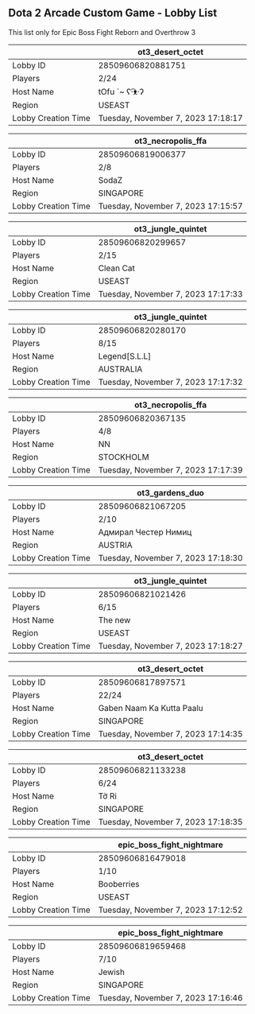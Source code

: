 ## Dota 2 Arcade Custom Game - Lobby List

This list only for Epic Boss Fight Reborn and Overthrow 3

|  | ot3_desert_octet |
| ------ | ------ |
| Lobby ID | 28509606820881751 |
| Players | 2/24 |
| Host Name | tOfu `~ ʕ·͡ᴥ·ʔ |
| Region | USEAST |
| Lobby Creation Time | Tuesday, November 7, 2023 17:18:17 |


|  | ot3_necropolis_ffa |
| ------ | ------ |
| Lobby ID | 28509606819006377 |
| Players | 2/8 |
| Host Name | SodaZ |
| Region | SINGAPORE |
| Lobby Creation Time | Tuesday, November 7, 2023 17:15:57 |


|  | ot3_jungle_quintet |
| ------ | ------ |
| Lobby ID | 28509606820299657 |
| Players | 2/15 |
| Host Name | Clean Cat |
| Region | USEAST |
| Lobby Creation Time | Tuesday, November 7, 2023 17:17:33 |


|  | ot3_jungle_quintet |
| ------ | ------ |
| Lobby ID | 28509606820280170 |
| Players | 8/15 |
| Host Name | Legend[S.L.L] |
| Region | AUSTRALIA |
| Lobby Creation Time | Tuesday, November 7, 2023 17:17:32 |


|  | ot3_necropolis_ffa |
| ------ | ------ |
| Lobby ID | 28509606820367135 |
| Players | 4/8 |
| Host Name | NN |
| Region | STOCKHOLM |
| Lobby Creation Time | Tuesday, November 7, 2023 17:17:39 |


|  | ot3_gardens_duo |
| ------ | ------ |
| Lobby ID | 28509606821067205 |
| Players | 2/10 |
| Host Name | Адмирал Честер Нимиц |
| Region | AUSTRIA |
| Lobby Creation Time | Tuesday, November 7, 2023 17:18:30 |


|  | ot3_jungle_quintet |
| ------ | ------ |
| Lobby ID | 28509606821021426 |
| Players | 6/15 |
| Host Name | The new |
| Region | USEAST |
| Lobby Creation Time | Tuesday, November 7, 2023 17:18:27 |


|  | ot3_desert_octet |
| ------ | ------ |
| Lobby ID | 28509606817897571 |
| Players | 22/24 |
| Host Name | Gaben Naam Ka Kutta Paalu |
| Region | SINGAPORE |
| Lobby Creation Time | Tuesday, November 7, 2023 17:14:35 |


|  | ot3_desert_octet |
| ------ | ------ |
| Lobby ID | 28509606821133238 |
| Players | 6/24 |
| Host Name | Tờ Ri |
| Region | SINGAPORE |
| Lobby Creation Time | Tuesday, November 7, 2023 17:18:35 |


|  | epic_boss_fight_nightmare |
| ------ | ------ |
| Lobby ID | 28509606816479018 |
| Players | 1/10 |
| Host Name | Booberries |
| Region | USEAST |
| Lobby Creation Time | Tuesday, November 7, 2023 17:12:52 |


|  | epic_boss_fight_nightmare |
| ------ | ------ |
| Lobby ID | 28509606819659468 |
| Players | 7/10 |
| Host Name | Jewish |
| Region | SINGAPORE |
| Lobby Creation Time | Tuesday, November 7, 2023 17:16:46 |


